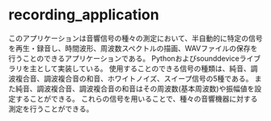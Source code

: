 # recording_application
このアプリケーションは音響信号の種々の測定において、半自動的に特定の信号を再生・録音し、時間波形、周波数スペクトルの描画、WAVファイルの保存を行うことのできるアプリケーションである。
Pythonおよびsounddeviceライブラリを主として実装している。
使用することのできる信号の種類は、純音、調波複合音、調波複合音の和音、ホワイトノイズ、スイープ信号の5種である。
また純音、調波複合音、調波複合音の和音はその周波数(基本周波数)や振幅値を設定することができる。
これらの信号を用いることで、種々の音響機器に対する測定を行うことができる。
